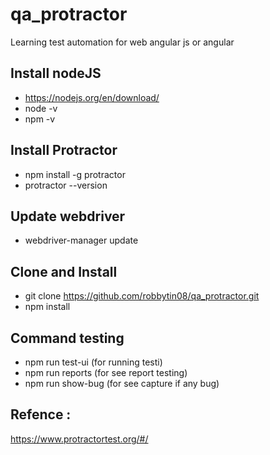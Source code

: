 # qa_protractor

Learning test automation for web angular js or angular


## Install nodeJS
- https://nodejs.org/en/download/
- node -v
- npm -v

## Install Protractor
- npm install -g protractor
- protractor --version

## Update webdriver
- webdriver-manager update

## Clone and Install
- git clone https://github.com/robbytin08/qa_protractor.git
- npm install

## Command testing
- npm run test-ui (for running testi)
- npm run reports (for see report testing)
- npm run show-bug (for see capture if any bug)

## Refence :
https://www.protractortest.org/#/

